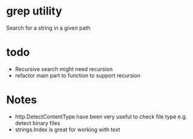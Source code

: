 # grep utility #
Search for a string in a given path

# todo #
- Recursive search might need recursion
- refactor main part to function to support recursion

# Notes #
- http.DetectContentType have been very useful to check file type e.g. detect binary files
- strings.Index is great for working with text
